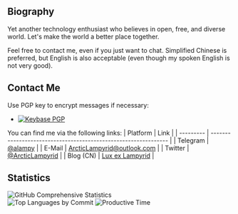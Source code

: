 ## Biography
Yet another technology enthusiast who believes in open, free, and diverse world. Let's make the world a better place together.

Feel free to contact me, even if you just want to chat. Simplified Chinese is preferred, but English is also acceptable (even though my spoken English is not very good).

## Contact Me
Use PGP key to encrypt messages if necessary:
- [![Keybase PGP](https://img.shields.io/keybase/pgp/arcticlampyrid)](https://keybase.io/arcticlampyrid/pgp_keys.asc)

You can find me via the following links:
| Platform  | Link                                                            |
| --------- | --------------------------------------------------------------- |
| Telegram  | [@alampy](https://t.me/alampy)                                  |
| E-Mail    | [ArcticLampyrid@outlook.com](mailto:ArcticLampyrid@outlook.com) |
| Twitter   | [@ArcticLampyrid](https://twitter.com/ArcticLampyrid)           |
| Blog (CN) | [Lux ex Lampyrid](https://alampy.com/)                          |

## Statistics
![GitHub Comprehensive Statistics](https://github-readme-stats.vercel.app/api?username=ArcticLampyrid)  
![Top Languages by Commit](https://github-profile-summary-cards.vercel.app/api/cards/most-commit-language?username=ArcticLampyrid&theme=default) ![Productive Time](https://github-profile-summary-cards.vercel.app/api/cards/productive-time?username=ArcticLampyrid&theme=default&utcOffset=8)
